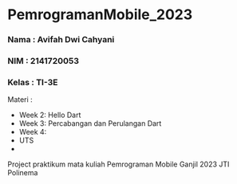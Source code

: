 # PemrogramanMobile_2023
### Nama  : Avifah Dwi Cahyani
### NIM   : 2141720053
### Kelas : TI-3E

Materi :
- Week 2: Hello Dart
- Week 3: Percabangan dan Perulangan Dart
- Week 4:
- UTS
- 
Project praktikum mata kuliah Pemrograman Mobile Ganjil 2023 JTI Polinema
